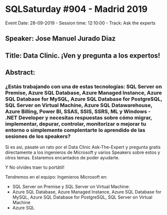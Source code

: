 # SQLSaturday #904 - Madrid 2019
Event Date: 28-09-2019 - Session time: 12:10:00 - Track: Ask the experts
## Speaker: Jose Manuel Jurado Diaz
## Title: Data Clinic. ¡Ven y pregunta a los expertos!
## Abstract:
### ¿Estás trabajando con una de estas tecnologías: SQL Server on Premise, Azure SQL Database, Azure Managed Instance, Azure SQL Database for MySQL, Azure SQL Database for PostgreSQL, SQL Server on Virtual Machine, Azure SQL Datawarehouse, Azure Billing, Power BI, SSAS, SSIS, SSRS, ML y Windows - .NET Developer y necesitas respuestas sobre cómo migrar, implementar, depurar, controlar, monitorizar o mejorar tu entorno o simplemente complentarte lo aprendido de las sesiones de los speakers?

Si es así, pásate un rato por el Data Clinic Ask-The-Expert y pregunta gratis directamente a los ingenieros de Microsoft y varios Speakers sobre estos y otros temas. Estaremos encantados de poder ayudarte.

Y No olvides traer tu portátil!

Tendremos en el equipo:
Ingenieros Microsoft en:
* SQL Server on Premise y SQL Server on Virtual Machine: 
* Azure SQL Database, Azure Managed Instance, Azure SQL Database for MySQL, Azure SQL Database for PostgreSQL, SQL Server on Virtual Machine
* Azure SQL
